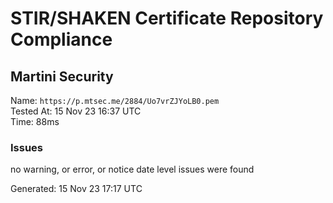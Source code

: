 # STIR/SHAKEN Certificate Repository Compliance

## Martini Security

Name: `https://p.mtsec.me/2884/Uo7vrZJYoLB0.pem`\
Tested At: 15 Nov 23 16:37 UTC\
Time: 88ms

### Issues

no warning, or error, or notice date level issues were found

Generated: 15 Nov 23 17:17 UTC